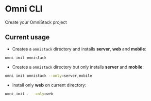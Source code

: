 # Omni CLI
Create your OmniStack project

## Current usage

- Creates a `omnistack` directory and installs **server**, **web** and **mobile**:
```sh
omni init omnistack
```

- Creates a `omnistack` directory but only installs **server** and **mobile**:
```sh
omni init omnistack --only=server,mobile
```

- Install only **web** on current directory:
```sh
omni init . --only=web
```
